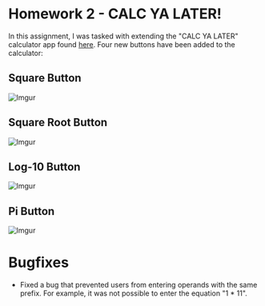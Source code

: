 # Homework 2 - CALC YA LATER!  

In this assignment, I was tasked with extending the "CALC YA LATER" calculator app found [here](https://mrbuddh4.github.io/calculator/). Four new buttons have been added to the calculator:

## Square Button
![Imgur](https://i.imgur.com/rZav1hS.gif)

## Square Root Button
![Imgur](https://i.imgur.com/xeFb7sv.gif)

## Log-10 Button
![Imgur](https://i.imgur.com/1fcxCo5.gif)

## Pi Button
![Imgur](https://i.imgur.com/76vgkXw.gif)

# Bugfixes
- Fixed a bug that prevented users from entering operands with the same prefix. For example, it was not possible to enter the equation "1 * 11".